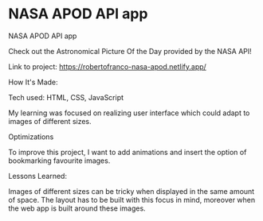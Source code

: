 # NASA APOD API app

NASA APOD API app

Check out the Astronomical Picture Of the Day provided by the NASA API!

Link to project: https://robertofranco-nasa-apod.netlify.app/

How It's Made:

Tech used: HTML, CSS, JavaScript

My learning was focused on realizing user interface which could adapt to images of different sizes.

Optimizations

To improve this project, I want to add animations and insert the option of bookmarking favourite images.

Lessons Learned:

Images of different sizes can be tricky when displayed in the same amount of space. The layout has to be built with this focus in mind, moreover when the web app is built around these images.
